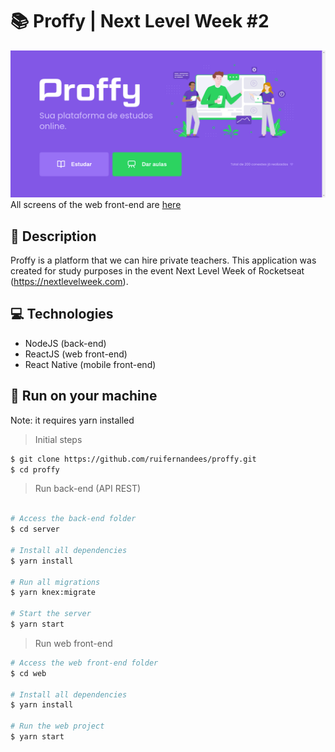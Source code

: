 # 📚 Proffy | Next Level Week #2
<img src="prints/proffy-home-screen.png" alt="Tela inicial do Proffy">
All screens of the web front-end are <a href="https://github.com/ruifernandees/proffy/blob/master/web/README.md">here</a>

## 📝 Description
Proffy is a platform that we can hire private teachers. This application was created for study purposes in the event Next Level Week of Rocketseat (https://nextlevelweek.com).

## 💻 Technologies
- NodeJS (back-end)
- ReactJS (web front-end)
- React Native (mobile front-end)

## 🚀 Run on your machine
Note: it requires yarn installed 

> Initial steps
```bash
$ git clone https://github.com/ruifernandees/proffy.git
$ cd proffy
```

> Run back-end (API REST)
```bash

# Access the back-end folder
$ cd server

# Install all dependencies
$ yarn install

# Run all migrations
$ yarn knex:migrate

# Start the server
$ yarn start

```
> Run web front-end
```bash
# Access the web front-end folder
$ cd web

# Install all dependencies
$ yarn install

# Run the web project
$ yarn start
```
